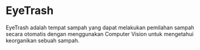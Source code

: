 # EyeTrash
EyeTrash adalah tempat sampah yang dapat melakukan pemilahan sampah secara otomatis dengan menggunakan Computer Vision untuk mengetahui keorganikan sebuah sampah.
